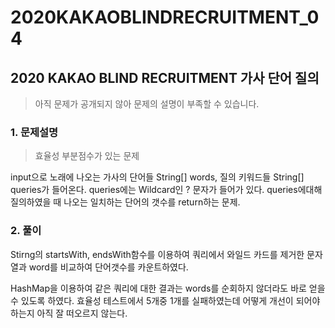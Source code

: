 # 2020KAKAOBLINDRECRUITMENT_04

## 2020 KAKAO BLIND RECRUITMENT 가사 단어 질의
> 아직 문제가 공개되지 않아 문제의 설명이 부족할 수 있습니다.

### 1. 문제설명

> 효율성 부분점수가 있는 문제

input으로 노래에 나오는 가사의 단어들 String[] words, 질의 키워드들 String[] queries가 들어온다. queries에는 Wildcard인 ? 문자가 들어가 있다. queries에대해 질의하였을 때 나오는 일치하는 단어의 갯수를 return하는 문제.

### 2. 풀이

Stirng의 startsWith, endsWith함수를 이용하여 쿼리에서 와일드 카드를 제거한 문자열과 word를 비교하여 단어갯수를 카운트하였다.

HashMap을 이용하여 같은 쿼리에 대한 결과는 words를 순회하지 않더라도 바로 얻을 수 있도록 하였다. 효율성 테스트에서 5개중 1개를 실패하였는데 어떻게 개선이 되어야 하는지 아직 잘 떠오르지 않는다.
